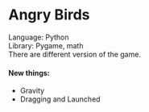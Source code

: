 # Angry Birds
Language: Python <br>
Library: Pygame, math <br>
There are different version of the game. <br>

#### New things: 
<ul>
  <li>Gravity</li>
  <li>Dragging and Launched</li>
</ul>
